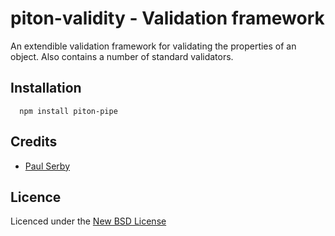 # piton-validity - Validation framework

An extendible validation framework for validating the properties of an object. Also contains a number of standard validators.

## Installation

      npm install piton-pipe

## Credits
* [Paul Serby](https://github.com/PabloSerbo/)

## Licence
Licenced under the [New BSD License](http://opensource.org/licenses/bsd-license.php)
